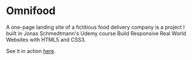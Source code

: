 # Omnifood

A one-page landing site of a fictitious food delivery company is a project I built in Jonas Schmedtmann's Udemy course Build Responsive Real World Websites with HTML5 and CSS3.
 
See it in action [here](https://marcin-kochanek.github.io/omnifood).